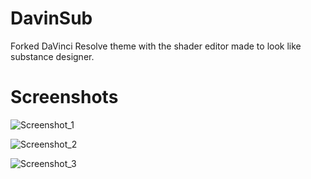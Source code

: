 # DavinSub
Forked DaVinci Resolve theme with the shader editor made to look like substance designer.

# Screenshots

![Screenshot_1](https://i.imgur.com/7N0X3NY.png)

![Screenshot_2](https://i.imgur.com/zYcdQ8a.png)

![Screenshot_3](https://i.imgur.com/ukZQzaV.jpg)
